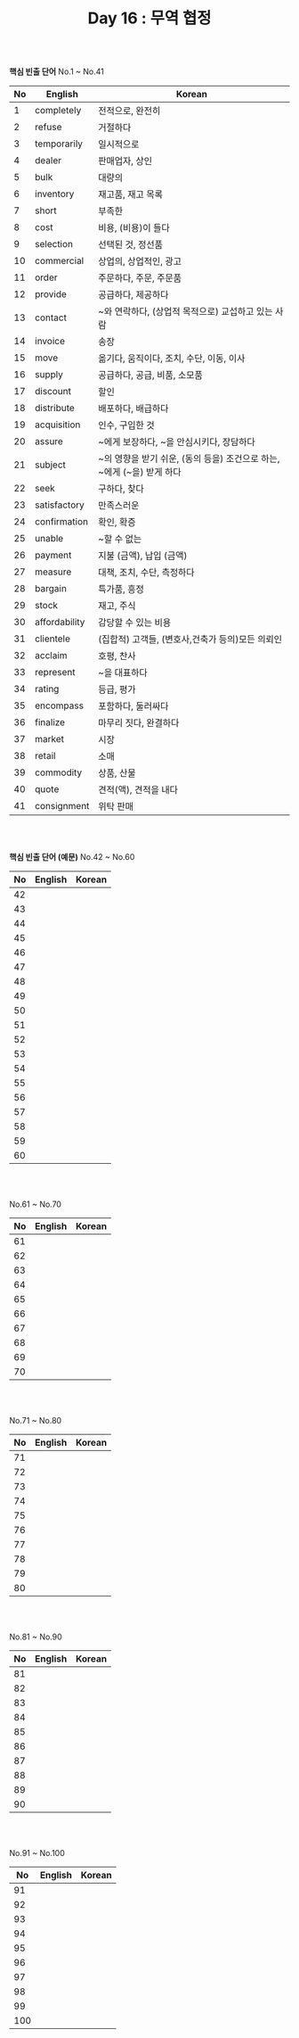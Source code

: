 <div align='center'>
    <h1>Day 16 : 무역 협정</h1>
</div>

<br>
<br>

<b>핵심 빈출 단어</b> No.1 ~ No.41

|No|English|Korean|
|---|---|---|
|1|completely|전적으로, 완전히|
|2|refuse|거절하다|
|3|temporarily|일시적으로|
|4|dealer|판매업자, 상인|
|5|bulk|대량의|
|6|inventory|재고품, 재고 목록|
|7|short|부족한|
|8|cost|비용, (비용)이 들다|
|9|selection|선택된 것, 정선품|
|10|commercial|상업의, 상업적인, 광고|
|11|order|주문하다, 주문, 주문품|
|12|provide|공급하다, 제공하다|
|13|contact|~와 연락하다, (상업적 목적으로) 교섭하고 있는 사람|
|14|invoice|송장|
|15|move|옮기다, 움직이다, 조치, 수단, 이동, 이사|
|16|supply|공급하다, 공급, 비품, 소모품|
|17|discount|할인|
|18|distribute|배포하다, 배급하다|
|19|acquisition|인수, 구입한 것|
|20|assure|~에게 보장하다, ~을 안심시키다, 장담하다|
|21|subject|~의 영향을 받기 쉬운, (동의 등을) 조건으로 하는, ~에게 (~을) 받게 하다|
|22|seek|구하다, 찾다|
|23|satisfactory|만족스러운|
|24|confirmation|확인, 확증|
|25|unable|~할 수 없는|
|26|payment|지불 (금액), 납입 (금액)|
|27|measure|대책, 조치, 수단, 측정하다|
|28|bargain|특가품, 흥정|
|29|stock|재고, 주식|
|30|affordability|감당할 수 있는 비용|
|31|clientele|(집합적) 고객들, (변호사,건축가 등의)모든 의뢰인|
|32|acclaim|호평, 찬사|
|33|represent|~을 대표하다|
|34|rating|등급, 평가|
|35|encompass|포함하다, 둘러싸다|
|36|finalize|마무리 짓다, 완결하다|
|37|market|시장|
|38|retail|소매|
|39|commodity|상품, 산물|
|40|quote|견적(액), 견적을 내다|
|41|consignment|위탁 판매|


<br>
<br>

<b>핵심 빈출 단어 (예문)</b> No.42 ~ No.60

|No|English|Korean|
|---|---|---|
|42||
|43||
|44||
|45||
|46||
|47||
|48||
|49||
|50||
|51||
|52||
|53||
|54||
|55||
|56||
|57||
|58||
|59||
|60||

<br>
<br>

No.61 ~ No.70

|No|English|Korean|
|---|---|---|
|61||
|62||
|63||
|64||
|65||
|66||
|67||
|68||
|69||
|70||

<br>
<br>

No.71 ~ No.80

|No|English|Korean|
|---|---|---|
|71||
|72||
|73||
|74||
|75||
|76||
|77||
|78||
|79||
|80||

<br>
<br>

No.81 ~ No.90

|No|English|Korean|
|---|---|---|
|81||
|82||
|83||
|84||
|85||
|86||
|87||
|88||
|89||
|90||

<br>
<br>

No.91 ~ No.100

|No|English|Korean|
|---|---|---|
|91||
|92||
|93||
|94||
|95||
|96||
|97||
|98||
|99||
|100||

<br>
<br>


